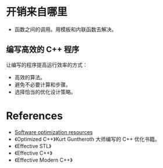 <!--
 * @Author: JohnJeep
 * @Date: 2021-08-22 00:01:17
 * @LastEditors: JohnJeep
 * @LastEditTime: 2025-04-04 19:24:21
 * @Description: cpp optimization
 * Copyright (c) 2025 by John Jeep, All Rights Reserved. 
-->
# 开销来自哪里

- 函数之间的调用。用模板和内联函数去解决。



## 编写高效的 C++ 程序

让编写的程序提高运行效率的方式：

- 高效的算法。
- 避免不必要计算和步骤。
- 选择恰当的优化设计策略。


# References

- [Software optimization resources](https://www.agner.org/optimize/)
- 《Optimized C++》Kurt Guntheroth 大师编写的 C++ 优化书籍。
- 《Effective STL》
- 《Effective C++》
- 《Effective Modern C++》

